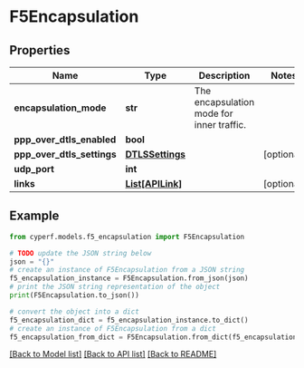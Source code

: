 # F5Encapsulation


## Properties

Name | Type | Description | Notes
------------ | ------------- | ------------- | -------------
**encapsulation_mode** | **str** | The encapsulation mode for inner traffic. | 
**ppp_over_dtls_enabled** | **bool** |  | 
**ppp_over_dtls_settings** | [**DTLSSettings**](DTLSSettings.md) |  | [optional] 
**udp_port** | **int** |  | 
**links** | [**List[APILink]**](APILink.md) |  | [optional] 

## Example

```python
from cyperf.models.f5_encapsulation import F5Encapsulation

# TODO update the JSON string below
json = "{}"
# create an instance of F5Encapsulation from a JSON string
f5_encapsulation_instance = F5Encapsulation.from_json(json)
# print the JSON string representation of the object
print(F5Encapsulation.to_json())

# convert the object into a dict
f5_encapsulation_dict = f5_encapsulation_instance.to_dict()
# create an instance of F5Encapsulation from a dict
f5_encapsulation_from_dict = F5Encapsulation.from_dict(f5_encapsulation_dict)
```
[[Back to Model list]](../README.md#documentation-for-models) [[Back to API list]](../README.md#documentation-for-api-endpoints) [[Back to README]](../README.md)


